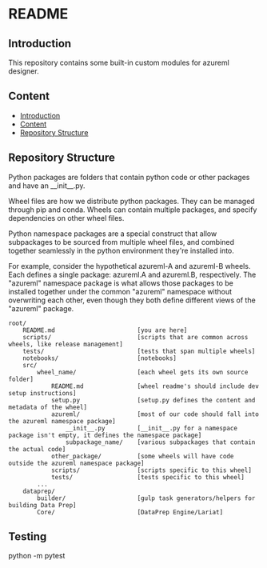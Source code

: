 # README

## Introduction

This repository contains some built-in custom modules for azureml designer.

## Content

- [Introduction](#introduction)
- [Content](#content)
- [Repository Structure](#repository-structure)

## Repository Structure

Python packages are folders that contain python code or other packages and have an \_\_init\_\_.py.

Wheel files are how we distribute python packages. They can be managed through pip and conda. Wheels can contain multiple packages, and specify dependencies on other wheel files.

Python namespace packages are a special construct that allow subpackages to be sourced from multiple wheel files, and combined together seamlessly in the python environment they're installed into.

For example, consider the hypothetical azureml-A and azureml-B wheels. Each defines a single package: azureml.A and azureml.B, respectively. The "azureml" namespace package is what allows those packages to be installed together under the common "azureml" namespace without overwriting each other, even though they both define different views of the "azureml" package.

```
root/
    README.md                       [you are here]
    scripts/                        [scripts that are common across wheels, like release management]
    tests/                          [tests that span multiple wheels]
    notebooks/                      [notebooks]
    src/
        wheel_name/                 [each wheel gets its own source folder]
            README.md               [wheel readme's should include dev setup instructions]
            setup.py                [setup.py defines the content and metadata of the wheel]
            azureml/                [most of our code should fall into the azureml namespace package]
                __init__.py         [__init__.py for a namespace package isn't empty, it defines the namespace package]
                subpackage_name/    [various subpackages that contain the actual code]
            other_package/          [some wheels will have code outside the azureml namespace package]
            scripts/                [scripts specific to this wheel]
            tests/                  [tests specific to this wheel]
        ...
    dataprep/
        builder/                    [gulp task generators/helpers for building Data Prep]
        Core/                       [DataPrep Engine/Lariat]
```

## Testing

python -m pytest
